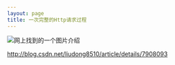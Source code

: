 ```yaml
---
layout: page
title: 一次完整的Http请求过程
---
```

![网上找到的一个图片介绍](http://my.csdn.net/uploads/201208/26/1345912075_5487.jpg)

http://blog.csdn.net/liudong8510/article/details/7908093